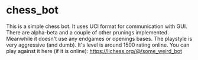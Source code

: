 # chess_bot
This is a simple chess bot. It uses UCI format for communication with GUI. There are alpha-beta and a couple of other prunings implemented. Meanwhile it doesn't use any endgames or openings bases. The playstyle is very aggressive (and dumb). It's level is around 1500 rating online. You can play against it here (if it is online): https://lichess.org/@/some_weird_bot
